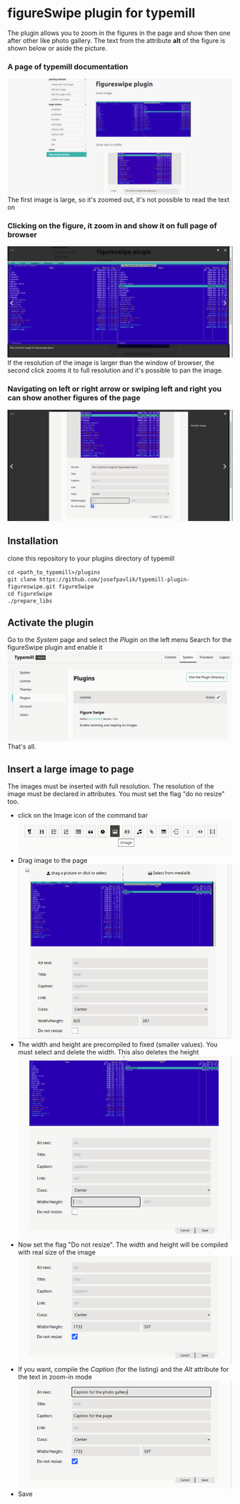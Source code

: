 # figureSwipe plugin for typemill

The plugin allows you to zoom in the figures in the page and show then one after other like photo gallery.
The text from the attribute **alt** of the figure is shown below or aside the picture.

### A page of typemill documentation
![doc/screenshot1.png](doc/screenshot1.png)
The first image is large, so it's zoomed out, it's not possible to read the text on

### Clicking on the figure, it zoom in and show it on full page of browser
![doc/screenshot2.png](doc/screenshot2.png)
If the resolution of the image is larger than the window of browser, the second click zooms it to full resolution and it's possible to pan the image.

### Navigating on left or right arrow or swiping left and right you can show another figures of the page
![doc/screenshot3.png](doc/screenshot3.png)



## Installation
clone this repository to your plugins directory of typemill

```
cd <path_to_typemill>/plugins
git clone https://github.com/josefpavlik/typemill-plugin-figureswipe.git figureSwipe
cd figureSwipe
./prepare_libs
```
## Activate the plugin
Go to the *System* page and select the *Plugin* on the left menu
Search for the figureSwipe plugin and enable it
![](doc/enable_plugin.png)
That's all.

## Insert a large image to page
The images must be inserted with full resolution. The resolution of the image must be declared in attributes. You must set the flag "do no resize" too.

* click on the Image icon of the command bar
![](doc/insert_image1.png)
* Drag image to the page
![](doc/insert_image2.png)
* The width and height are precompiled to fixed (smaller values). You must select and delete the width. This also deletes the height
![](doc/insert_image3.png)
* Now set the flag "Do not resize". The width and height will be compiled with real size of the image
![](doc/insert_image4.png)
* If you want, compile the *Caption* (for the listing) and the *Alt* attribute for the text in zoom-in mode
![](doc/insert_image5.png)
* Save
  
